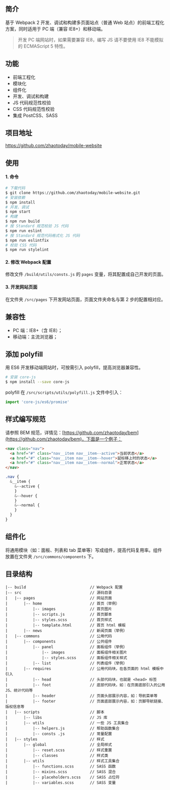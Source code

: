 ## 简介
基于 Webpack 2 开发、调试和构建多页面站点（普通 Web 站点）的前端工程化方案，同时适用于 PC 端（兼容 IE8+）和移动端。
> 开发 PC 端网站时，如果需要兼容 IE8，编写 JS 请不要使用 IE8 不能模拟的 ECMAScript 5 特性。

## 功能
- 前端工程化
- 模块化
- 组件化
- 开发、调试和构建
- JS 代码规范性校验
- CSS 代码规范性校验
- 集成 PostCSS、SASS

## 项目地址
https://github.com/zhaotoday/mobile-website

## 使用
#### 1. 命令
```bash
# 下载代码
$ git clone https://github.com/zhaotoday/mobile-website.git
# 安装依赖
$ npm install
# 开发、调试
$ npm start
# 构建
$ npm run build
# 按 Standard 规范校验 JS 代码
$ npm run eslint
# 按 Standard 规范代码格式化 JS 代码
$ npm run eslintfix
# 校验 CSS 代码
$ npm run stylelint
```

#### 2. 修改 Webpack 配置
修改文件 `/build/utils/consts.js` 的 `pages` 变量，将其配置成自己开发的页面。

#### 3. 开发网站页面
在文件夹 `/src/pages` 下开发网站页面，页面文件夹命名与第 2 步的配置相对应。

## 兼容性
- PC 端：IE8+（含 IE8）；
- 移动端：主流浏览器；

## 添加 polyfill
用 ES6 开发移动端网站时，可按需引入 polyfill，提高浏览器兼容性。
```bash
# 安装 core-js
$ npm install --save core-js
```
polyfill 在 `/src/scripts/utils/polyfill.js` 文件中引入：
```js
import 'core-js/es6/promise'
```

## 样式编写规范
请参照 BEM 规范，详情见：[https://github.com/zhaotoday/bem](https://github.com/zhaotoday/bem)，下面是一个例子：
```html
<nav class="nav">
  <a href="#" class="nav__item nav__item--active">当前状态</a>
  <a href="#" class="nav__item nav__item--hover">鼠标移上时的状态</a>
  <a href="#" class="nav__item nav__item--normal">正常状态</a>
</nav>
```
```scss
.nav {
  &__item {
    &--active {
    }
    &--hover {
    }
    &--normal {
    }
  }
}
```

## 组件化
将通用模块（如：面板、列表和 tab 菜单等）写成组件，提高代码复用率。组件放置在文件夹 `/src/commons/components` 下。

## 目录结构
```
|-- build                            // Webpack 配置
|-- src                              // 源码目录
|   |-- pages                        // 网站页面
|       |-- home                     // 首页（举例）
|           |-- images               // 首页图片
|           |-- scripts.js           // 首页脚本
|           |-- styles.scss          // 首页样式
|           |-- template.html        // 首页 html 模板
|       |-- news                     // 新闻页面（举例）
|   |-- commons                      // 公用代码
|       |-- components               // 公共组件
|           |-- panel                // 面板组件（举例）
|               |-- images           // 面板组件相关图片
|               |-- styles.scss      // 面板组件相关样式
|           |-- list                 // 列表组件（举例）
|       |-- requires                 // 公用代码块，在各页面的 html 模板中引入
|           |-- head                 // 头部代码块，也就是 <head> 标签
|           |-- foot                 // 底部代码块，如：在页面底部引入的公用 JS、统计代码等
|           |-- header               // 页面头部展示内容，如：导航菜单等
|           |-- footer               // 页面底部展示内容，如：页脚导航链接、版权信息等
|   |-- scripts                      // 脚本
|       |-- libs                     // JS 库
|       |-- utils                    // 一些 JS 工具集合
|           |-- helpers.js           // 帮助函数集合
|           |-- consts .js           // 常量配置
|   |-- styles                       // 样式
|       |-- global                   // 全局样式
|           |-- reset.scss           // 样式重置
|           |-- classes              // 样式类
|       |-- utils                    // 样式工具集合
|           |-- functions.scss       // SASS 函数
|           |-- mixins.scss          // SASS 混合
|           |-- placeholders.scss    // SASS 占位符
|           |-- variables.scss       // SASS 变量

```